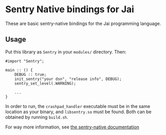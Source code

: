 # Sentry Native bindings for Jai

These are basic sentry-native bindings for the Jai programming language.

## Usage

Put this library as `Sentry` in your `modules/` directory. Then:

```
#import "Sentry";

main :: () {
    DEBUG :: true;
    init_sentry("your dsn", "release info", DEBUG);
    sentry_set_level(.WARNING);

    ...
}
```

In order to run, the `crashpad_handler` executable must be in the same location
as your binary, and `libsentry.so` must be found. Both can be obtained by running `build.sh`.

For way more information, see [the sentry-native documentation](https://docs.sentry.io/platforms/native/)

